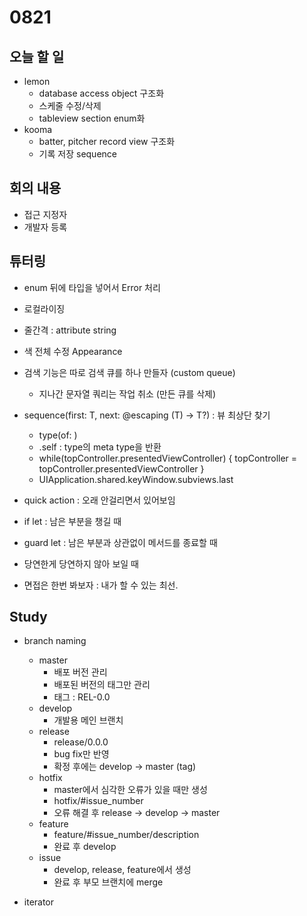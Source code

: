 # 0821

## 오늘 할 일
- lemon
  - database access object 구조화
  - 스케줄 수정/삭제
  - tableview section enum화
- kooma
  - batter, pitcher record view 구조화
  - 기록 저장 sequence

## 회의 내용
- 접근 지정자
- 개발자 등록

## 튜터링
- enum 뒤에 타입을 넣어서 Error 처리
- 로컬라이징
- 줄간격 : attribute string
- 색 전체 수정 Appearance

- 검색 기능은 따로 검색 큐를 하나 만들자 (custom queue)
  - 지나간 문자열 쿼리는 작업 취소 (만든 큐를 삭제)

- sequence<T>(first: T, next: @escaping (T) -> T?) : 뷰 최상단 찾기
  - type(of: )
  - <type>.self : type의 meta type을 반환
  - while(topController.presentedViewController) { topController = topController.presentedViewController }
  - UIApplication.shared.keyWindow.subviews.last

- quick action : 오래 안걸리면서 있어보임

- if let : 남은 부분을 챙길 때
- guard let : 남은 부분과 상관없이 메서드를 종료할 때

- 당연한게 당연하지 않아 보일 때

- 면접은 한번 봐보자 : 내가 할 수 있는 최선.

## Study
- branch naming
  - master
    - 배포 버전 관리
    - 배포된 버전의 태그만 관리
    - 태그 : REL-0.0
  - develop
    - 개발용 메인 브랜치
  - release
    - release/0.0.0
    - bug fix만 반영
    - 확정 후에는 develop -> master (tag)
  - hotfix
    - master에서 심각한 오류가 있을 때만 생성
    - hotfix/#issue_number
    - 오류 해결 후 release -> develop -> master
  - feature
    - feature/#issue_number/description
    - 완료 후 develop
  - issue
    - develop, release, feature에서 생성
    - 완료 후 부모 브랜치에 merge

- iterator
